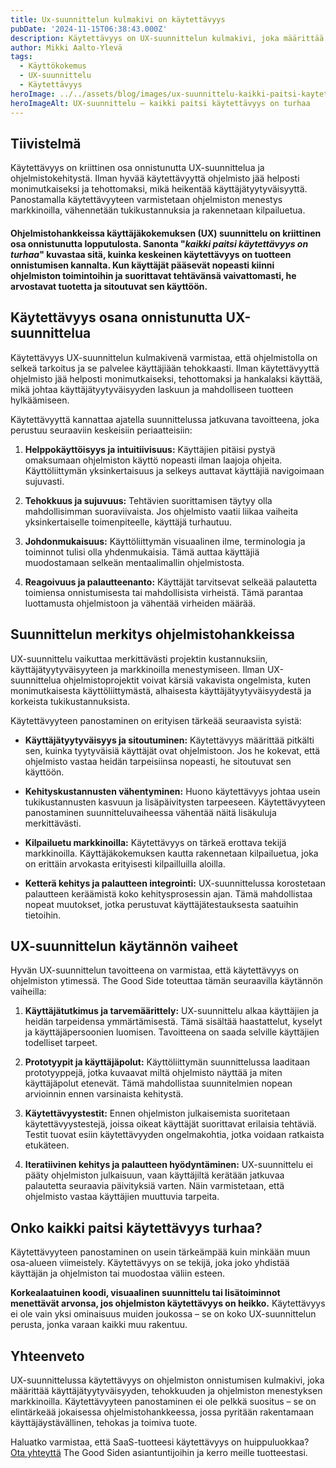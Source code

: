 ```yaml
---
title: Ux-suunnittelun kulmakivi on käytettävyys
pubDate: '2024-11-15T06:38:43.000Z'
description: Käytettävyys on UX-suunnittelun kulmakivi, joka määrittää ohjelmiston menestyksen. Artikkeli avaa käytettävyyden merkitystä ja sen vaikutusta käyttäjätyytyväisyyteen ja liiketoiminnan tuloksiin.
author: Mikki Aalto-Ylevä
tags:
  - Käyttökokemus
  - UX-suunnittelu
  - Käytettävyys
heroImage: ../../assets/blog/images/ux-suunnittelu-kaikki-paitsi-kaytettavyys-on-turhaa/featured.webp
heroImageAlt: UX-suunnittelu – kaikki paitsi käytettävyys on turhaa
---
```


## Tiivistelmä

Käytettävyys on kriittinen osa onnistunutta UX-suunnittelua ja ohjelmistokehitystä. Ilman hyvää käytettävyyttä ohjelmisto jää helposti monimutkaiseksi ja tehottomaksi, mikä heikentää käyttäjätyytyväisyyttä. Panostamalla käytettävyyteen varmistetaan ohjelmiston menestys markkinoilla, vähennetään tukikustannuksia ja rakennetaan kilpailuetua.

#### Ohjelmistohankkeissa käyttäjäkokemuksen (**UX**) suunnittelu on kriittinen osa onnistunutta lopputulosta. Sanonta "_kaikki paitsi käytettävyys on turhaa_" kuvastaa sitä, kuinka keskeinen käytettävyys on tuotteen onnistumisen kannalta. Kun käyttäjät pääsevät nopeasti kiinni ohjelmiston toimintoihin ja suorittavat tehtävänsä vaivattomasti, he arvostavat tuotetta ja sitoutuvat sen käyttöön.

## Käytettävyys osana onnistunutta UX-suunnittelua

Käytettävyys UX-suunnittelun kulmakivenä varmistaa, että ohjelmistolla on selkeä tarkoitus ja se palvelee käyttäjiään tehokkaasti. Ilman käytettävyyttä ohjelmisto jää helposti monimutkaiseksi, tehottomaksi ja hankalaksi käyttää, mikä johtaa käyttäjätyytyväisyyden laskuun ja mahdolliseen tuotteen hylkäämiseen. 

Käytettävyyttä kannattaa ajatella suunnittelussa jatkuvana tavoitteena, joka perustuu seuraaviin keskeisiin periaatteisiin:

1. **Helppokäyttöisyys ja intuitiivisuus:** Käyttäjien pitäisi pystyä omaksumaan ohjelmiston käyttö nopeasti ilman laajoja ohjeita. Käyttöliittymän yksinkertaisuus ja selkeys auttavat käyttäjiä navigoimaan sujuvasti.

2. **Tehokkuus ja sujuvuus:** Tehtävien suorittamisen täytyy olla mahdollisimman suoraviivaista. Jos ohjelmisto vaatii liikaa vaiheita yksinkertaiselle toimenpiteelle, käyttäjä turhautuu.

3. **Johdonmukaisuus:** Käyttöliittymän visuaalinen ilme, terminologia ja toiminnot tulisi olla yhdenmukaisia. Tämä auttaa käyttäjiä muodostamaan selkeän mentaalimallin ohjelmistosta.

4. **Reagoivuus ja palautteenanto:** Käyttäjät tarvitsevat selkeää palautetta toimiensa onnistumisesta tai mahdollisista virheistä. Tämä parantaa luottamusta ohjelmistoon ja vähentää virheiden määrää.

## Suunnittelun merkitys ohjelmistohankkeissa

UX-suunnittelu vaikuttaa merkittävästi projektin kustannuksiin, käyttäjätyytyväisyyteen ja markkinoilla menestymiseen. Ilman UX-suunnittelua ohjelmistoprojektit voivat kärsiä vakavista ongelmista, kuten monimutkaisesta käyttöliittymästä, alhaisesta käyttäjätyytyväisyydestä ja korkeista tukikustannuksista. 

Käytettävyyteen panostaminen on erityisen tärkeää seuraavista syistä:

* **Käyttäjätyytyväisyys ja sitoutuminen:** Käytettävyys määrittää pitkälti sen, kuinka tyytyväisiä käyttäjät ovat ohjelmistoon. Jos he kokevat, että ohjelmisto vastaa heidän tarpeisiinsa nopeasti, he sitoutuvat sen käyttöön.

* **Kehityskustannusten vähentyminen:** Huono käytettävyys johtaa usein tukikustannusten kasvuun ja lisäpäivitysten tarpeeseen. Käytettävyyteen panostaminen suunnitteluvaiheessa vähentää näitä lisäkuluja merkittävästi.

* **Kilpailuetu markkinoilla:** Käytettävyys on tärkeä erottava tekijä markkinoilla. Käyttäjäkokemuksen kautta rakennetaan kilpailuetua, joka on erittäin arvokasta erityisesti kilpailluilla aloilla.

* **Ketterä kehitys ja palautteen integrointi:** UX-suunnittelussa korostetaan palautteen keräämistä koko kehitysprosessin ajan. Tämä mahdollistaa nopeat muutokset, jotka perustuvat käyttäjätestauksesta saatuihin tietoihin.

## UX-suunnittelun käytännön vaiheet

Hyvän UX-suunnittelun tavoitteena on varmistaa, että käytettävyys on ohjelmiston ytimessä. The Good Side toteuttaa tämän seuraavilla käytännön vaiheilla:

1. **Käyttäjätutkimus ja tarvemäärittely:** UX-suunnittelu alkaa käyttäjien ja heidän tarpeidensa ymmärtämisestä. Tämä sisältää haastattelut, kyselyt ja käyttäjäpersoonien luomisen. Tavoitteena on saada selville käyttäjien todelliset tarpeet.

2. **Prototyypit ja käyttäjäpolut:** Käyttöliittymän suunnittelussa laaditaan prototyyppejä, jotka kuvaavat miltä ohjelmisto näyttää ja miten käyttäjäpolut etenevät. Tämä mahdollistaa suunnitelmien nopean arvioinnin ennen varsinaista kehitystä.

3. **Käytettävyystestit:** Ennen ohjelmiston julkaisemista suoritetaan käytettävyystestejä, joissa oikeat käyttäjät suorittavat erilaisia tehtäviä. Testit tuovat esiin käytettävyyden ongelmakohtia, jotka voidaan ratkaista etukäteen.

4. **Iteratiivinen kehitys ja palautteen hyödyntäminen:** UX-suunnittelu ei pääty ohjelmiston julkaisuun, vaan käyttäjiltä kerätään jatkuvaa palautetta seuraavia päivityksiä varten. Näin varmistetaan, että ohjelmisto vastaa käyttäjien muuttuvia tarpeita.

## Onko kaikki paitsi käytettävyys turhaa?

Käytettävyyteen panostaminen on usein tärkeämpää kuin minkään muun osa-alueen viimeistely. Käytettävyys on se tekijä, joka joko yhdistää käyttäjän ja ohjelmiston tai muodostaa väliin esteen. 

**Korkealaatuinen koodi, visuaalinen suunnittelu tai lisätoiminnot menettävät arvonsa, jos ohjelmiston käytettävyys on heikko.** Käytettävyys ei ole vain yksi ominaisuus muiden joukossa – se on koko UX-suunnittelun perusta, jonka varaan kaikki muu rakentuu.

## Yhteenveto

UX-suunnittelussa käytettävyys on ohjelmiston onnistumisen kulmakivi, joka määrittää käyttäjätyytyväisyyden, tehokkuuden ja ohjelmiston menestyksen markkinoilla. Käytettävyyteen panostaminen ei ole pelkkä suositus – se on elintärkeää jokaisessa ohjelmistohankkeessa, jossa pyritään rakentamaan käyttäjäystävällinen, tehokas ja toimiva tuote.

Haluatko varmistaa, että SaaS-tuotteesi käytettävyys on huippuluokkaa? [Ota yhteyttä](/contact) The Good Siden asiantuntijoihin ja kerro meille tuotteestasi.